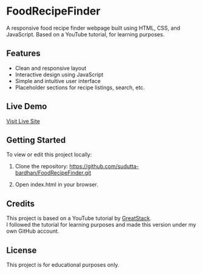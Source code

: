 # FoodRecipeFinder

A responsive food recipe finder webpage built using HTML, CSS, and JavaScript. Based on a YouTube tutorial, for learning purposes.

## Features

- Clean and responsive layout
- Interactive design using JavaScript
- Simple and intuitive user interface
- Placeholder sections for recipe listings, search, etc.

## Live Demo

[Visit Live Site](https://sudutta-bardhan.github.io/Food-Recipe-Finder/)
## Getting Started

To view or edit this project locally:

1. Clone the repository: https://github.com/sudutta-bardhan/FoodRecipeFinder.git

2. Open index.html in your browser.

## Credits

This project is based on a YouTube tutorial by [GreatStack](https://youtu.be/opikz5x_1ak?si=b0MpiLZViWh2cWty).  
I followed the tutorial for learning purposes and made this version under my own GitHub account.

## License

This project is for educational purposes only.
